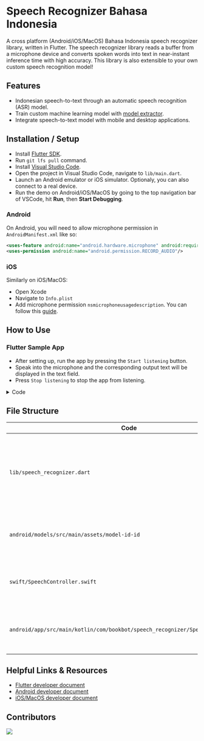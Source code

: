 # Speech Recognizer Bahasa Indonesia

A cross platform (Android/iOS/MacOS) Bahasa Indonesia speech recognizer library, written in Flutter. The speech recognizer library reads a buffer from a microphone device and converts spoken words into text in near-instant inference time with high accuracy. This library is also extensible to your own custom speech recognition model!

## Features

* Indonesian speech-to-text through an automatic speech recognition (ASR) model.
* Train custom machine learning model with [model extractor](https://github.com/bookbot-kids/speech-recognizer-bahasa-indonesian/tree/main/model_extractor).
* Integrate speech-to-text model with mobile and desktop applications.
  

## Installation / Setup

* Install [Flutter SDK](https://docs.flutter.dev/get-started/install).
* Run `git lfs pull` command.
* Install [Visual Studio Code](https://code.visualstudio.com/).
* Open the project in Visual Studio Code, navigate to `lib/main.dart`.
* Launch an Android emulator or iOS simulator. Optionaly, you can also connect to a real device.
* Run the demo on Android/iOS/MacOS by going to the top navigation bar of VSCode, hit **Run**, then **Start Debugging**.

### Android

On Android, you will need to allow microphone permission in `AndroidManifest.xml` like so:

```xml
<uses-feature android:name="android.hardware.microphone" android:required="false"/>
<uses-permission android:name="android.permission.RECORD_AUDIO"/>
```

### iOS

Similarly on iOS/MacOS:

* Open Xcode
* Navigate to `Info.plist`
* Add microphone permission `nsmicrophoneusagedescription`. You can follow this [guide](https://stackoverflow.com/a/38498347/719212).

## How to Use

### Flutter Sample App

* After setting up, run the app by pressing the `Start listening` button.
* Speak into the microphone and the corresponding output text will be displayed in the text field.
* Press `Stop listening` to stop the app from listening.

<details>
  <summary>Code</summary>

```dart
import 'package:speech_recognizer/speech_recognizer.dart';

// setup listener by implements SpeechListener in your class
class _MyHomePageState implements SpeechListener {
  final recognizer = SpeechController.shared;
  
  Future<void> _setup() async {
    // ask for recording permission
    final permissions = await recognizer.permissions();
    if (permissions == AudioSpeechPermission.undetermined) {
      await recognizer.authorize();
    }

    if (await recognizer.permissions() != AudioSpeechPermission.authorized) {
      return;
    }

    // initialize recognizer model with indonesian langauge
    await recognizer.initSpeech('id'); 
    // register listener in this class
    recognizer.addListener(this); 

    // start to listen voice on microphone
    recognizer.listen();
  }

  /// This is the output text listener while speaking
  @override
  void onResult(Map result, bool wasEndpoint) {
    // normalized result
    List<List<String>> candidates = result.containsKey('partial')
        ? [result['partial'].trim().split(' ')]
        : result['alternatives']
            .map((x) => x['text'].trim().split(' ').cast<String>().toList())
            .toList()
            .cast<List<String>>();
    // print recognized words
    print(candidates);
  }
}
```

</details>

<!-- TODO: add other platforms -->

## File Structure

| Code                                                                            | Function                                                                                                                                                      |
|---------------------------------------------------------------------------------|---------------------------------------------------------------------------------------------------------------------------------------------------------------|
| `lib/speech_recognizer.dart`                                                    | Interface API to communicate with native platform (Android/iOS/Mac). There are many speech recognizer methods, check `lib/main.dart` to know how to use them. |
| `android/models/src/main/assets/model-id-id`                                    | Speech model shared for all platforms. Replace `model-id-id/graph` to change the model dictionary.                                                            |
| `swift/SpeechController.swift`                                                  | Native platform channel for speech recognizer on iOS/MacOS. It uses [Vosk](https://github.com/alphacep/vosk-api) with custom model.                           |
| `android/app/src/main/kotlin/com/bookbot/speech_recognizer/SpeechController.kt` | Native platform channel for speech recognizer on android. It uses [Vosk](https://github.com/alphacep/vosk-api) with custom model.                             |

## Helpful Links & Resources

* [Flutter developer document](https://docs.flutter.dev/)
* [Android developer document](https://developer.android.com/docs)
* [iOS/MacOS developer document](https://developer.apple.com/documentation/)

## Contributors

<a href="https://github.com/bookbot-kids//graphs/contributors">
  <img src="https://contrib.rocks/image?repo=bookbot-kids/speech-recognizer-bahasa-indonesian" />
</a>
